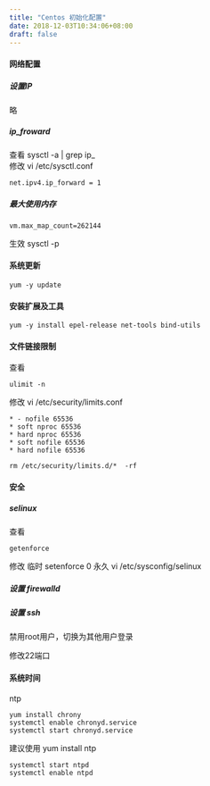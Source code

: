 ```yaml
---
title: "Centos 初始化配置"
date: 2018-12-03T10:34:06+08:00
draft: false
---
```


#### 网络配置 

##### 设置IP 
 略
##### ip_froward  
查看 sysctl -a | grep ip_    
修改 vi /etc/sysctl.conf   
```
net.ipv4.ip_forward = 1
```

##### 最大使用内存
```
vm.max_map_count=262144
```
生效 sysctl -p

#### 系统更新

```
yum -y update
```

#### 安装扩展及工具

```
yum -y install epel-release net-tools bind-utils
```

#### 文件链接限制

查看 

```
ulimit -n
```

修改 
vi /etc/security/limits.conf  
```
* - nofile 65536
* soft nproc 65536
* hard nproc 65536
* soft nofile 65536
* hard nofile 65536
```
```
rm /etc/security/limits.d/*  -rf
```

#### 安全

##### selinux

查看 

```
getenforce
```
    
修改 临时 setenforce 0 
永久 vi /etc/sysconfig/selinux

##### 设置 firewalld

##### 设置 ssh 

禁用root用户，切换为其他用户登录

修改22端口

#### 系统时间

ntp
```
yum install chrony
systemctl enable chronyd.service
systemctl start chronyd.service
``` 

建议使用 yum install ntp
```
systemctl start ntpd
systemctl enable ntpd
```
